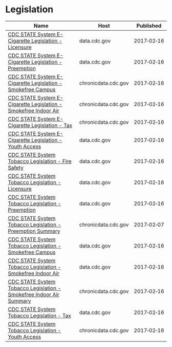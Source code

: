 # Legislation

Name | Host | Published
---- | ---- | ---------
[CDC STATE System E-Cigarette Legislation - Licensure](../datasets/ne52-uraz.md) | data.cdc.gov | 2017&#x2011;02&#x2011;16
[CDC STATE System E-Cigarette Legislation - Preemption](../datasets/piju-vf3p.md) | data.cdc.gov | 2017&#x2011;02&#x2011;16
[CDC STATE System E-Cigarette Legislation - Smokefree Campus](../datasets/itia-u6fu.md) | chronicdata.cdc.gov | 2017&#x2011;02&#x2011;16
[CDC STATE System E-Cigarette Legislation - Smokefree Indoor Air](../datasets/wan8-w4er.md) | chronicdata.cdc.gov | 2017&#x2011;02&#x2011;16
[CDC STATE System E-Cigarette Legislation - Tax](../datasets/kwbr-syv2.md) | chronicdata.cdc.gov | 2017&#x2011;02&#x2011;16
[CDC STATE System E-Cigarette Legislation - Youth Access](../datasets/8zea-kwnt.md) | data.cdc.gov | 2017&#x2011;02&#x2011;16
[CDC STATE System Tobacco Legislation - Fire Safety](../datasets/isz8-idbx.md) | data.cdc.gov | 2017&#x2011;02&#x2011;16
[CDC STATE System Tobacco Legislation - Licensure](../datasets/eb4y-d4ic.md) | data.cdc.gov | 2017&#x2011;02&#x2011;16
[CDC STATE System Tobacco Legislation - Preemption](../datasets/xsta-sbh5.md) | data.cdc.gov | 2017&#x2011;02&#x2011;16
[CDC STATE System Tobacco Legislation - Preemption Summary](../datasets/hj2x-85ya.md) | chronicdata.cdc.gov | 2017&#x2011;02&#x2011;07
[CDC STATE System Tobacco Legislation - Smokefree Campus](../datasets/yhkp-cczf.md) | data.cdc.gov | 2017&#x2011;02&#x2011;16
[CDC STATE System Tobacco Legislation - Smokefree Indoor Air](../datasets/32fd-hyzc.md) | data.cdc.gov | 2017&#x2011;02&#x2011;16
[CDC STATE System Tobacco Legislation - Smokefree Indoor Air Summary](../datasets/2snk-eav4.md) | chronicdata.cdc.gov | 2017&#x2011;02&#x2011;16
[CDC STATE System Tobacco Legislation - Tax](../datasets/2dwv-vfam.md) | data.cdc.gov | 2017&#x2011;02&#x2011;16
[CDC STATE System Tobacco Legislation - Youth Access](../datasets/hgv5-3wrn.md) | chronicdata.cdc.gov | 2017&#x2011;02&#x2011;16


